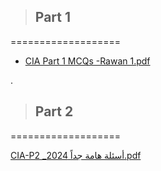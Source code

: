 


> ## Part 1

===================


- [CIA Part 1 MCQs -Rawan 1.pdf](https://github.com/user-attachments/files/21949433/CIA.Part.1.MCQs.-Rawan.1.pdf)



.

>

> ## Part 2

===================

[CIA-P2 _أسئلة هامة جداً 2024.pdf](https://github.com/user-attachments/files/21949442/CIA-P2._.2024.pdf)
